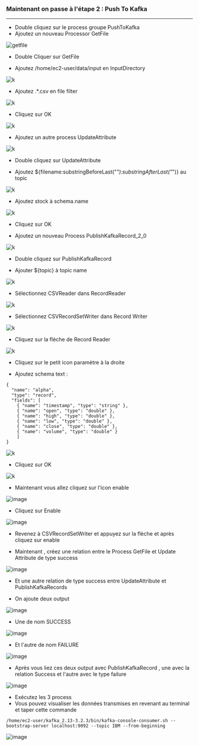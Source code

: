 ### Maintenant on passe à l'étape 2 : Push To Kafka
---

- Double cliquez sur le process groupe PushToKafka
- Ajoutez un nouveau Processor GetFile

![getfile](https://user-images.githubusercontent.com/78825764/194045587-5c8971fb-7a73-4fc2-9a7e-c8b130ff1c15.PNG)

- Double Cliquer sur GetFile 

- Ajoutez /home/ec2-user/data/input en InputDirectory

![k](https://user-images.githubusercontent.com/78825764/194046228-eb443a02-6590-4b8b-987b-43d68ee5f633.PNG)

- Ajoutez .*\.csv en file filter
 
![k](https://user-images.githubusercontent.com/78825764/194046684-09837f8b-56af-4e37-bdb0-9a85090cc327.PNG)

- Cliquez sur OK

![k](https://user-images.githubusercontent.com/78825764/194046954-4f5524a8-1f63-4b85-bf5e-0370cb99a9de.PNG)

- Ajoutez un autre process UpdateAttribute

![k](https://user-images.githubusercontent.com/78825764/194047232-7b868c30-fa22-4d97-9f78-d06cfd6f2795.PNG)

- Double cliquez sur UpdateAttribute

- Ajoutez ${filename:substringBeforeLast("_"):substringAfterLast("_")} au topic

![k](https://user-images.githubusercontent.com/78825764/194048199-910cad00-a088-4482-9bed-453a53e9a3a5.PNG)

- Ajoutez stock à schema.name

![k](https://user-images.githubusercontent.com/78825764/194048395-5cf71ce0-c79b-4584-a60e-b189d6c8fdbe.PNG)

- Cliquez sur OK

- Ajoutez un nouveau Process PublishKafkaRecord_2_0 

![k](https://user-images.githubusercontent.com/78825764/194049155-9825024a-ceeb-4741-916f-54241d1e7e7c.PNG)

- Double cliquez sur PublishKafkaRecord

- Ajouter ${topic} à topic name 

![k](https://user-images.githubusercontent.com/78825764/194049560-644021f7-60ce-4932-8152-99f52931f3db.PNG)

- Sélectionnez CSVReader dans RecordReader 

![k](https://user-images.githubusercontent.com/78825764/194049809-138e02e9-368e-4227-b0f4-966a3d70d176.PNG)

- Sélectionnez CSVRecordSetWriter dans Record Writer


![k](https://user-images.githubusercontent.com/78825764/194050101-773af778-b917-417a-879a-69b431001dfa.PNG)

- Cliquez sur la flèche de Record Reader 

![k](https://user-images.githubusercontent.com/78825764/194050729-19871dc4-f5dd-4c1c-9193-3fefbbc650a4.PNG)

- Cliquez sur le petit icon paramètre à la droite

- Ajoutez schema text :
```
{
  "name": "alpha",
  "type": "record",
  "fields": [
    { "name": "timestamp", "type": "string" },
    { "name": "open", "type": "double" },
    { "name": "high", "type": "double" },
    { "name": "low", "type": "double" },
    { "name": "close", "type": "double" },
    { "name": "volume", "type": "double" }
    ]
}
```
![k](https://user-images.githubusercontent.com/78825764/194051529-6750134f-80cb-44e3-8b92-1d02f5270d17.PNG)

- Cliquez sur OK

![k](https://user-images.githubusercontent.com/78825764/194051818-3c5911a9-645c-40d1-bc63-5997d43d5f8a.PNG)

- Maintenant vous allez cliquez sur l'icon enable 

![image](https://user-images.githubusercontent.com/78825764/194052769-89e0b1a3-a6f3-4be4-affa-640d7f6ca9e9.png)

- Cliquez sur Enable

![image](https://user-images.githubusercontent.com/78825764/194052954-38403982-d5aa-43b0-acb7-ca838b9ff998.png)

- Revenez à CSVRecordSetWriter et appuyez sur la flèche et après cliquez sur enable 

- Maintenant , créez une relation entre le Process GetFile et Update Attribute de type success

![image](https://user-images.githubusercontent.com/78825764/194054301-745cb59f-6d34-4ba5-9100-48c50029d01a.png)

- Et une autre relation de type success entre UpdateAttribute et PublishKafkaRecords

- On ajoute deux output 

![image](https://user-images.githubusercontent.com/78825764/194055359-8043916f-95e4-4353-a7f0-9d3b0c14ae73.png)

- Une de nom SUCCESS 

![image](https://user-images.githubusercontent.com/78825764/194055524-7023e17c-3021-4c3e-b8b5-a6fd6d163786.png)

- Et l'autre de nom FAILURE 

![image](https://user-images.githubusercontent.com/78825764/194055768-76d07a64-4ba2-41bf-ad81-3ed5c5d1578e.png)

- Après vous liez ces deux output avec PublishKafkaRecord , une avec la relation Success et l'autre avec le type failure

![image](https://user-images.githubusercontent.com/78825764/194056210-17c1fafa-c9ce-4783-9b1d-616a386bd234.png)

- Exécutez les 3 process
- Vous pouvez visualiser les données transmises en revenant au terminal et taper cette commande
```
/home/ec2-user/kafka_2.13-3.2.3/bin/kafka-console-consumer.sh --bootstrap-server localhost:9092 --topic IBM --from-beginning
```
![image](https://user-images.githubusercontent.com/78825764/194056776-2a27db10-cf94-4587-803d-c85bf67b53d6.png)


